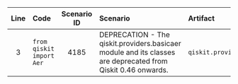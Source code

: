 | Line | Code | Scenario ID | Scenario | Artifact | Refactoring |
| :--: | :--- | :---------: | :------- | :------- | :---------- |
| 3 | `from qiskit import Aer` | 4185 | DEPRECATION - The qiskit.providers.basicaer module and its classes are deprecated from Qiskit 0.46 onwards. | `qiskit.providers.basicaer` | `from qiskit.providers.basic_provider import BasicSimulator` |